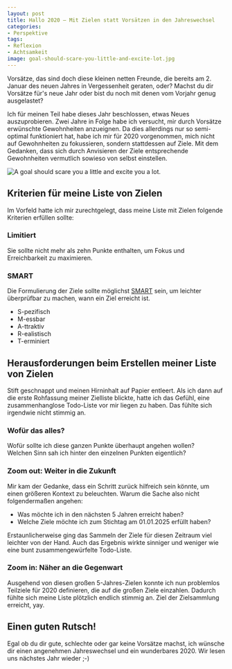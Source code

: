 ```yaml
---
layout: post
title: Hallo 2020 – Mit Zielen statt Vorsätzen in den Jahreswechsel
categories:
- Perspektive
tags:
- Reflexion
- Achtsamkeit
image: goal-should-scare-you-little-and-excite-lot.jpg
---
```


Vorsätze, das sind doch diese kleinen netten Freunde, die bereits am 2. Januar
des neuen Jahres in Vergessenheit geraten, oder? Machst du dir Vorsätze für's
neue Jahr oder bist du noch mit denen vom Vorjahr genug ausgelastet?

Ich für meinen Teil habe dieses Jahr beschlossen, etwas Neues auszuprobieren.
Zwei Jahre in Folge habe ich versucht, mir durch Vorsätze erwünschte
Gewohnheiten anzueignen. Da dies allerdings nur so semi-optimal funktioniert
hat, habe ich mir für 2020 vorgenommen, mich nicht auf Gewohnheiten zu
fokussieren, sondern stattdessen auf Ziele. Mit dem Gedanken, dass sich durch
Anvisieren der Ziele entsprechende Gewohnheiten vermutlich sowieso von selbst
einstellen.

![A goal should scare you a little and excite you a lot.]({{site.baseurl}}/assets/img/posts/goal-should-scare-you-little-and-excite-lot.jpg)

## Kriterien für meine Liste von Zielen

Im Vorfeld hatte ich mir zurechtgelegt, dass meine Liste mit Zielen folgende
Kriterien erfüllen sollte:

### Limitiert

Sie sollte nicht mehr als zehn Punkte enthalten, um Fokus und Erreichbarkeit zu
maximieren.

### SMART

Die Formulierung der Ziele sollte möglichst [SMART](https://de.wikipedia.org/wiki/SMART_(Projektmanagement)) sein, um leichter überprüfbar zu machen, wann ein
Ziel erreicht ist.

* S-pezifisch
* M-essbar
* A-ttraktiv
* R-ealistisch
* T-erminiert

## Herausforderungen beim Erstellen meiner Liste von Zielen

Stift geschnappt und meinen Hirninhalt auf Papier entleert. Als ich dann auf die
erste Rohfassung meiner Zielliste blickte, hatte ich das Gefühl, eine
zusammenhanglose Todo-Liste vor mir liegen zu haben. Das fühlte sich irgendwie
nicht stimmig an.

### Wofür das alles?

Wofür sollte ich diese ganzen Punkte überhaupt angehen wollen?<br/>
Welchen Sinn sah ich hinter den einzelnen Punkten eigentlich?

### Zoom out: Weiter in die Zukunft

Mir kam der Gedanke, dass ein Schritt zurück hilfreich sein könnte, um einen
größeren Kontext zu beleuchten. Warum die Sache also nicht folgendermaßen
angehen:

* Was möchte ich in den nächsten 5 Jahren erreicht haben?
* Welche Ziele möchte ich zum Stichtag am 01.01.2025 erfüllt haben?

Erstaunlicherweise ging das Sammeln der Ziele für diesen Zeitraum viel leichter
von der Hand. Auch das Ergebnis wirkte sinniger und weniger wie eine bunt
zusammengewürfelte Todo-Liste.

### Zoom in: Näher an die Gegenwart

Ausgehend von diesen großen 5-Jahres-Zielen konnte ich nun problemlos Teilziele
für 2020 definieren, die auf die großen Ziele einzahlen. Dadurch fühlte sich
meine Liste plötzlich endlich stimmig an. Ziel der Zielsammlung erreicht, yay.

## Einen guten Rutsch!

Egal ob du dir gute, schlechte oder gar keine Vorsätze machst, ich wünsche dir
einen angenehmen Jahreswechsel und ein wunderbares 2020. Wir lesen uns nächstes
Jahr wieder ;-)
